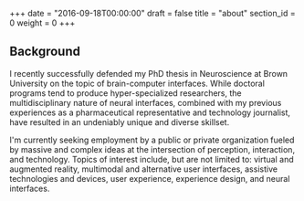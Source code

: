 +++
date = "2016-09-18T00:00:00"
draft = false
title = "about"
section_id = 0
weight = 0
+++

## Background

I recently successfully defended my PhD thesis in Neuroscience at Brown University on the topic of brain-computer interfaces. While doctoral programs tend to produce hyper-specialized researchers, the multidisciplinary nature of neural interfaces, combined with my previous experiences as a pharmaceutical representative and technology journalist, have resulted in an undeniably unique and diverse skillset.

I'm currently seeking employment by a public or private organization fueled by massive and complex ideas at the intersection of perception, interaction, and technology. Topics of interest include, but are not limited to: virtual and augmented reality, multimodal and alternative user interfaces, assistive technologies and devices, user experience, experience design, and neural interfaces. 